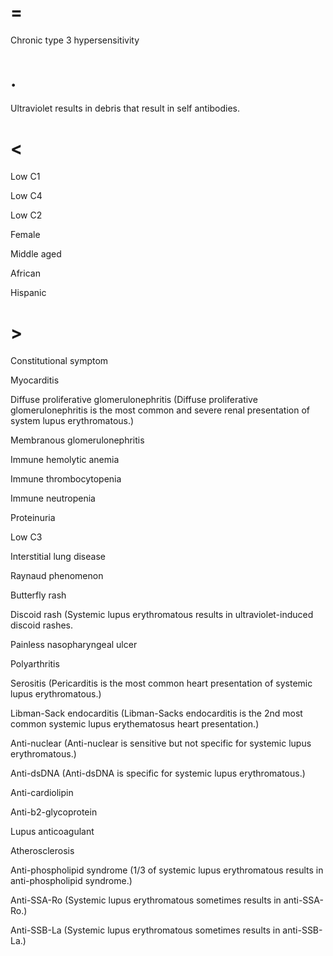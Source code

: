 # =

Chronic type 3 hypersensitivity

# .

Ultraviolet results in debris that result in self antibodies.

# <

Low C1

Low C4

Low C2

Female

Middle aged

African

Hispanic

# >

Constitutional symptom

Myocarditis

Diffuse proliferative glomerulonephritis (Diffuse proliferative glomerulonephritis is the most common and severe renal presentation of system lupus erythromatous.)

Membranous glomerulonephritis

Immune hemolytic anemia

Immune thrombocytopenia

Immune neutropenia

Proteinuria

Low C3

Interstitial lung disease

Raynaud phenomenon

Butterfly rash

Discoid rash (Systemic lupus erythromatous results in ultraviolet-induced discoid rashes.

Painless nasopharyngeal ulcer

Polyarthritis

Serositis (Pericarditis is the most common heart presentation of systemic lupus erythromatous.)

Libman-Sack endocarditis (Libman-Sacks endocarditis is the 2nd most common systemic lupus erythematosus heart presentation.)

Anti-nuclear (Anti-nuclear is sensitive but not specific for systemic lupus erythromatous.)

Anti-dsDNA (Anti-dsDNA is specific for systemic lupus erythromatous.)

Anti-cardiolipin

Anti-b2-glycoprotein

Lupus anticoagulant

Atherosclerosis

Anti-phospholipid syndrome (1/3 of systemic lupus erythromatous results in anti-phospholipid syndrome.)

Anti-SSA-Ro (Systemic lupus erythromatous sometimes results in anti-SSA-Ro.)

Anti-SSB-La (Systemic lupus erythromatous sometimes results in anti-SSB-La.)
